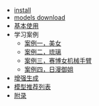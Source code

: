 <!-- _sidebar.md -->

* [install](doc/install.md)
* [models download](doc/models_download.md)
* [基本使用](doc/basic_usage.md)
* 学习案例
	* [案例一，美女](/doc/case/case1.md)
	* [案例二，琉璃](/doc/case/case2.md)
	* [案例三，赛博女机械手臂](/doc/comfyuidocEx/case3.md)
	* [案例四，日漫御姐](/doc/comfyuidocEx/case4.md)
* [增强生成](doc/usage_enhancement.md)
* [模型推荐列表](doc/ModelList.md)
* [附录](doc/附录.md)
